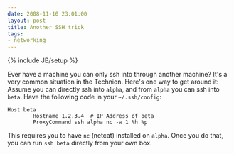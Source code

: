 ```yaml
---
date: 2008-11-10 23:01:00
layout: post
title: Another SSH trick
tags:
- networking
---
```

{% include JB/setup %}

Ever have a machine you can only ssh into through another machine? It's a very
common situation in the Technion. Here's one way to get around it: Assume you
can directly ssh into `alpha`, and from `alpha` you can ssh into `beta`. Have
the following code in your `~/.ssh/config`:

    Host beta
            Hostname 1.2.3.4  # IP Address of beta
            ProxyCommand ssh alpha nc -w 1 %h %p

This requires you to have `nc` (netcat) installed on `alpha`. Once you do that,
you can run `ssh beta` directly from your own box.
